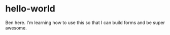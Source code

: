 # hello-world

Ben here. I'm learning how to use this so that I can build forms and be super awesome.
